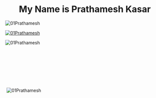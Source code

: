 <h1 align="center">My Name is Prathamesh Kasar</h1>

<!-- Page view Count Service -->
<p align="left"> <img src="https://komarev.com/ghpvc/?username=01Prathamesh&label=Profile%20views&color=0e75b6&style=flat" alt="01Prathamesh" /> </p>

<!-- GitHub profile trophy service -->
<p align="left"> <a href="https://github.com/ryo-ma/github-profile-trophy"><img src="https://github-profile-trophy.vercel.app/?username=01Prathamesh" alt="01Prathamesh" /></a> </p>

<!-- GitHub Readme Most used language Stats -->
<p><img align="left" src="https://github-readme-stats.vercel.app/api/top-langs?username=01Prathamesh&show_icons=true&locale=en&layout=compact" alt="01Prathamesh" /></p><br><br><br><br><br><br><br><br>

<!-- GitHub README stats card specifically displaying general statistics about their GitHub account, such as the number of public repositories, followers, stars, etc. -->
<p>&nbsp;<img align="center" src="https://github-readme-stats.vercel.app/api?username=01Prathamesh&show_icons=true&locale=en" alt="01Prathamesh" /></p>